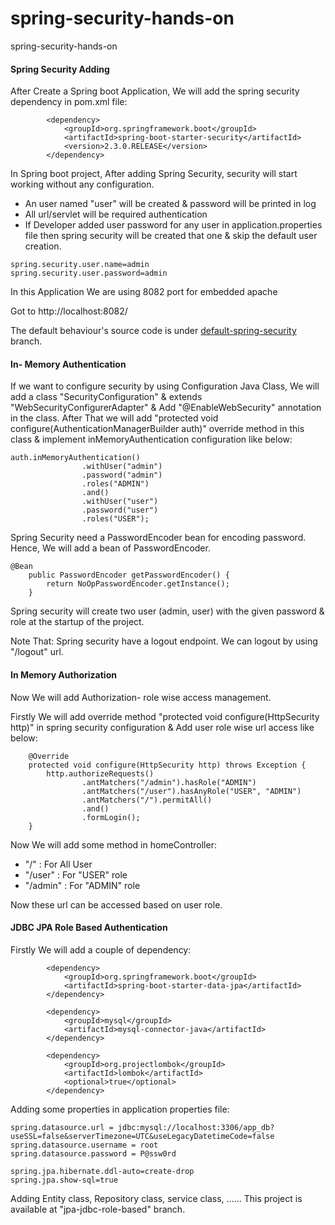 # spring-security-hands-on
spring-security-hands-on

#### Spring Security Adding
After Create a Spring boot Application, We will add the spring security dependency in pom.xml file:
```
        <dependency>
            <groupId>org.springframework.boot</groupId>
            <artifactId>spring-boot-starter-security</artifactId>
            <version>2.3.0.RELEASE</version>
        </dependency>
```
In Spring boot project, After adding Spring Security, security will start working without any configuration.

* An user named "user" will be created & password will be printed in log
* All url/servlet will be required authentication
* If Developer added user password for any user in application.properties file then spring security will be created that one & skip the default user creation.
```
spring.security.user.name=admin
spring.security.user.password=admin   
```
In this Application We are using 8082 port for embedded apache

Got to http://localhost:8082/

The default behaviour's source code is under [default-spring-security](https://github.com/rakib09/spring-security-hands-on/tree/default-spring-security) branch.

#### In- Memory Authentication
If we want to configure security by using Configuration Java Class, We will add a class "SecurityConfiguration" & extends "WebSecurityConfigurerAdapter" & Add "@EnableWebSecurity" annotation in the class.
After That we will add "protected void configure(AuthenticationManagerBuilder auth)" override method in this class & implement inMemoryAuthentication configuration like below:
```
auth.inMemoryAuthentication()
				.withUser("admin")
				.password("admin")
				.roles("ADMIN")
				.and()
				.withUser("user")
				.password("user")
				.roles("USER");
```
Spring Security need a PasswordEncoder bean for encoding password. Hence, We will add a bean of PasswordEncoder.
```
@Bean
	public PasswordEncoder getPasswordEncoder() {
		return NoOpPasswordEncoder.getInstance();
	}
```  
Spring security will create two user (admin, user) with the given password & role at the startup of the project.

Note That: Spring security have a logout endpoint. We can logout by using "/logout" url.

#### In Memory Authorization
Now We will add Authorization- role wise access management.

Firstly We will add override method "protected void configure(HttpSecurity http)" in spring security configuration & Add user role wise url access like below:
```
	@Override
	protected void configure(HttpSecurity http) throws Exception {
		http.authorizeRequests()
				.antMatchers("/admin").hasRole("ADMIN")
				.antMatchers("/user").hasAnyRole("USER", "ADMIN")
				.antMatchers("/").permitAll()
				.and()
				.formLogin();
	}
```
Now We will add some method in homeController:
* "/" : For All User
* "/user" : For "USER" role
* "/admin" : For "ADMIN" role

Now these url can be accessed based on user role.

#### JDBC JPA Role Based Authentication

Firstly We will add a couple of dependency:
```
        <dependency>
            <groupId>org.springframework.boot</groupId>
            <artifactId>spring-boot-starter-data-jpa</artifactId>
        </dependency>

        <dependency>
            <groupId>mysql</groupId>
            <artifactId>mysql-connector-java</artifactId>
        </dependency>

        <dependency>
            <groupId>org.projectlombok</groupId>
            <artifactId>lombok</artifactId>
            <optional>true</optional>
        </dependency>
```
Adding some properties in application properties file:
```
spring.datasource.url = jdbc:mysql://localhost:3306/app_db?useSSL=false&serverTimezone=UTC&useLegacyDatetimeCode=false
spring.datasource.username = root
spring.datasource.password = P@ssw0rd

spring.jpa.hibernate.ddl-auto=create-drop
spring.jpa.show-sql=true
```
Adding Entity class, Repository class, service class, ......
This project is available at "jpa-jdbc-role-based" branch.
